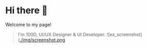 # Hi there 👋
Welcome to my page!
> I'm 100D, UI/UX Designer & UI Developer.
![ex_screenshot]([./img/screenshot.png](https://github.com/KoolB-100D/KoolB-100D/blob/205fa828aed4e70c340849e02fa0e0f2fa3089a7/image/resume.png)


<!--
**KoolB-100D/KoolB-100D** is a ✨ _special_ ✨ repository because its `README.md` (this file) appears on your GitHub profile.

Here are some ideas to get you started:

- 🔭 I’m currently working on ...
- 🌱 I’m currently learning ...
- 👯 I’m looking to collaborate on ...
- 🤔 I’m looking for help with ...
- 💬 Ask me about ...
- 📫 How to reach me: ...
- 😄 Pronouns: ...
- ⚡ Fun fact: ...
-->
